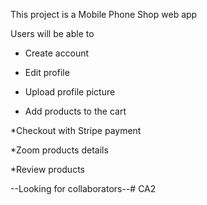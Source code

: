 This project is a Mobile Phone Shop web app

Users will be able to

* Create account

* Edit profile

* Upload profile picture

* Add products to the cart

*Checkout with Stripe payment

*Zoom products details

*Review products


--Looking for collaborators--# CA2
